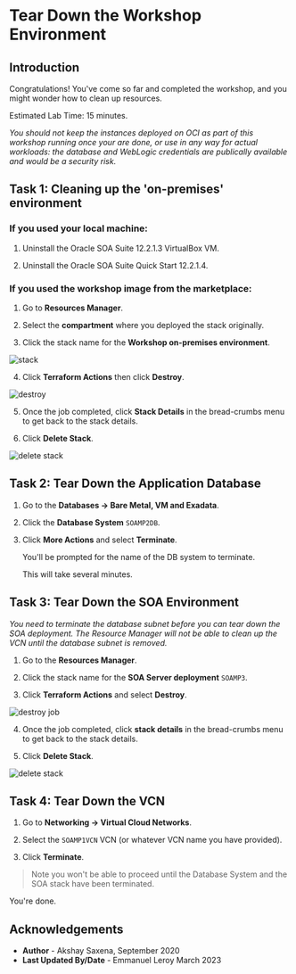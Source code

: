 # Tear Down the Workshop Environment

## Introduction

Congratulations! You've come so far and completed the workshop, and you might wonder how to clean up resources.

Estimated Lab Time: 15 minutes.

*You should not keep the instances deployed on OCI as part of this workshop running once your are done, or use in any way for actual workloads: the database and WebLogic credentials are publically available and would be a security risk.*

## Task 1: Cleaning up the 'on-premises' environment

### If you used your local machine:

1. Uninstall the Oracle SOA Suite 12.2.1.3 VirtualBox VM.

2. Uninstall the Oracle SOA Suite Quick Start 12.2.1.4.


### If you used the workshop image from the marketplace:

1. Go to **Resources Manager**.

2. Select the **compartment** where you deployed the stack originally.

3. Click the stack name for the **Workshop on-premises environment**.

  ![stack](./images/stack.png)

4. Click **Terraform Actions** then click **Destroy**.

  ![destroy](./images/tf-destroy-local.png)

5. Once the job completed, click **Stack Details** in the bread-crumbs menu to get back to the stack details.

6. Click **Delete Stack**.

  ![delete stack](./images/delete-stack-local.png)

## Task 2: Tear Down the Application Database

1. Go to the **Databases -> Bare Metal, VM and Exadata**.

2. Click the **Database System** `SOAMP2DB`.

3. Click **More Actions** and select **Terminate**.

    You'll be prompted for the name of the DB system to terminate.

    This will take several minutes.

## Task 3: Tear Down the SOA Environment

*You need to terminate the database subnet before you can tear down the SOA deployment. The Resource Manager will not be able to clean up the VCN until the database subnet is removed.*

1. Go to the **Resources Manager**.

2. Click the stack name for the **SOA Server deployment** `SOAMP3`.

3. Click **Terraform Actions** and select **Destroy**.

  ![destroy job](./images/tf-destroy-soamp.png)

4. Once the job completed, click **stack details** in the bread-crumbs menu to get back to the stack details.

5. Click **Delete Stack**.

  ![delete stack](./images/delete-stack-soamp.png)

## Task 4: Tear Down the VCN

1. Go to **Networking -> Virtual Cloud Networks**.

2. Select the `SOAMP1VCN` VCN  (or whatever VCN name you have provided).

3. Click **Terminate**.

  >Note you won't be able to proceed until the Database System and the SOA stack have been terminated.

You're done.

## Acknowledgements

 - **Author** - Akshay Saxena, September 2020
 - **Last Updated By/Date** - Emmanuel Leroy March 2023
